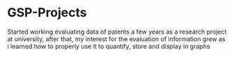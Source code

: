 # GSP-Projects
Started working evaluating data of patents  a few years as a research project at university, after that, my interest for the evaluation of information grew as i learned how to properly use it to quantify, store and display in graphs
